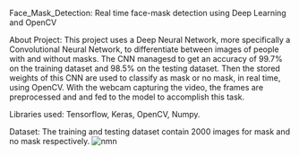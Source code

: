 Face_Mask_Detection:
Real time face-mask detection using Deep Learning and OpenCV

About Project:
This project uses a Deep Neural Network, more specifically a Convolutional Neural Network, to differentiate between images of people with and without masks.
The CNN managesd to get an accuracy of 99.7% on the training dataset and 98.5% on the testing dataset. Then the stored weights of this CNN are used to classify 
as mask or no mask, in real time, using OpenCV. With the webcam capturing the video, the frames are preprocessed and and fed to the model to accomplish this task.

Libraries used: Tensorflow, Keras, OpenCV, Numpy.

Dataset:
The training and testing dataset contain 2000 images for mask and no mask respectively.
![nmn](https://user-images.githubusercontent.com/54318805/131512636-02860e49-666c-4893-b4a0-03fb2738429d.jpeg)


